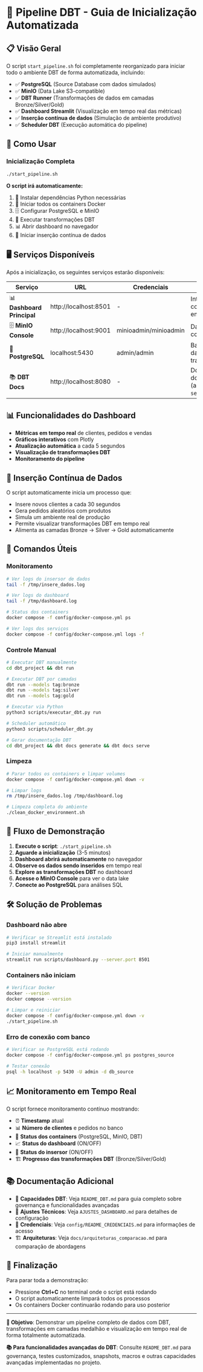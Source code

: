 # 🚀 Pipeline DBT - Guia de Inicialização Automatizada

## 📋 Visão Geral

O script `start_pipeline.sh` foi completamente reorganizado para iniciar todo o ambiente DBT de forma automatizada, incluindo:

- ✅ **PostgreSQL** (Source Database com dados simulados)
- ✅ **MinIO** (Data Lake S3-compatible)
- ✅ **DBT Runner** (Transformações de dados em camadas Bronze/Silver/Gold)
- ✅ **Dashboard Streamlit** (Visualização em tempo real das métricas)
- ✅ **Inserção contínua de dados** (Simulação de ambiente produtivo)
- ✅ **Scheduler DBT** (Execução automática do pipeline)

## 🎯 Como Usar

### Inicialização Completa
```bash
./start_pipeline.sh
```

**O script irá automaticamente:**
1. 🔧 Instalar dependências Python necessárias
2. 🐳 Iniciar todos os containers Docker
3. 🗄️ Configurar PostgreSQL e MinIO
4. 🔄 Executar transformações DBT
5. 📊 Abrir dashboard no navegador
6. 🔄 Iniciar inserção contínua de dados

## 🖥️ Serviços Disponíveis

Após a inicialização, os seguintes serviços estarão disponíveis:

| Serviço | URL | Credenciais | Descrição |
|---------|-----|-------------|-----------|
| 📊 **Dashboard Principal** | http://localhost:8501 | - | Interface web com métricas em tempo real |
| 🗄️ **MinIO Console** | http://localhost:9001 | minioadmin/minioadmin | Data Lake S3-compatible |
| 🐘 **PostgreSQL** | localhost:5430 | admin/admin | Banco de dados transacional |
| 📚 **DBT Docs** | http://localhost:8080 | - | Documentação do projeto DBT (após `dbt docs serve`) |

## 📊 Funcionalidades do Dashboard

- **Métricas em tempo real** de clientes, pedidos e vendas
- **Gráficos interativos** com Plotly
- **Atualização automática** a cada 5 segundos
- **Visualização de transformações DBT**
- **Monitoramento do pipeline**

## 🔄 Inserção Contínua de Dados

O script automaticamente inicia um processo que:
- Insere novos clientes a cada 30 segundos
- Gera pedidos aleatórios com produtos
- Simula um ambiente real de produção
- Permite visualizar transformações DBT em tempo real
- Alimenta as camadas Bronze → Silver → Gold automaticamente

## 📝 Comandos Úteis

### Monitoramento
```bash
# Ver logs do insersor de dados
tail -f /tmp/insere_dados.log

# Ver logs do dashboard
tail -f /tmp/dashboard.log

# Status dos containers
docker compose -f config/docker-compose.yml ps

# Ver logs dos serviços
docker compose -f config/docker-compose.yml logs -f
```

### Controle Manual
```bash
# Executar DBT manualmente
cd dbt_project && dbt run

# Executar DBT por camadas
dbt run --models tag:bronze
dbt run --models tag:silver
dbt run --models tag:gold

# Executar via Python
python3 scripts/executar_dbt.py run

# Scheduler automático
python3 scripts/scheduler_dbt.py

# Gerar documentação DBT
cd dbt_project && dbt docs generate && dbt docs serve
```

### Limpeza
```bash
# Parar todos os containers e limpar volumes
docker compose -f config/docker-compose.yml down -v

# Limpar logs
rm /tmp/insere_dados.log /tmp/dashboard.log

# Limpeza completa do ambiente
./clean_docker_environment.sh
```

## 🎯 Fluxo de Demonstração

1. **Execute o script**: `./start_pipeline.sh`
2. **Aguarde a inicialização** (3-5 minutos)
3. **Dashboard abrirá automaticamente** no navegador
4. **Observe os dados sendo inseridos** em tempo real
5. **Explore as transformações DBT** no dashboard
6. **Acesse o MinIO Console** para ver o data lake
7. **Conecte ao PostgreSQL** para análises SQL

## 🛠️ Solução de Problemas

### Dashboard não abre
```bash
# Verificar se Streamlit está instalado
pip3 install streamlit

# Iniciar manualmente
streamlit run scripts/dashboard.py --server.port 8501
```

### Containers não iniciam
```bash
# Verificar Docker
docker --version
docker compose --version

# Limpar e reiniciar
docker compose -f config/docker-compose.yml down -v
./start_pipeline.sh
```

### Erro de conexão com banco
```bash
# Verificar se PostgreSQL está rodando
docker compose -f config/docker-compose.yml ps postgres_source

# Testar conexão
psql -h localhost -p 5430 -U admin -d db_source
```

## 📈 Monitoramento em Tempo Real

O script fornece monitoramento contínuo mostrando:
- ⏰ **Timestamp** atual
- 📊 **Número de clientes** e pedidos no banco
- 🐳 **Status dos containers** (PostgreSQL, MinIO, DBT)
- 📈 **Status do dashboard** (ON/OFF)
- 🔄 **Status do insersor** (ON/OFF)
- 🏗️ **Progresso das transformações DBT** (Bronze/Silver/Gold)

## 📚 Documentação Adicional

- 📖 **Capacidades DBT**: Veja `README_DBT.md` para guia completo sobre governança e funcionalidades avançadas
- 🔧 **Ajustes Técnicos**: Veja `AJUSTES_DASHBOARD.md` para detalhes de configuração
- 🔐 **Credenciais**: Veja `config/README_CREDENCIAIS.md` para informações de acesso
- 🏗️ **Arquiteturas**: Veja `docs/arquiteturas_comparacao.md` para comparação de abordagens

## 🎉 Finalização

Para parar toda a demonstração:
- Pressione **Ctrl+C** no terminal onde o script está rodando
- O script automaticamente limpará todos os processos
- Os containers Docker continuarão rodando para uso posterior

---

**🎯 Objetivo**: Demonstrar um pipeline completo de dados com DBT, transformações em camadas medalhão e visualização em tempo real de forma totalmente automatizada.

**📚 Para funcionalidades avançadas do DBT**: Consulte `README_DBT.md` para governança, testes customizados, snapshots, macros e outras capacidades avançadas implementadas no projeto.